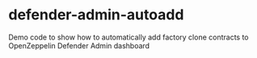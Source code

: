 # defender-admin-autoadd
Demo code to show how to automatically add factory clone contracts to OpenZeppelin Defender Admin dashboard

